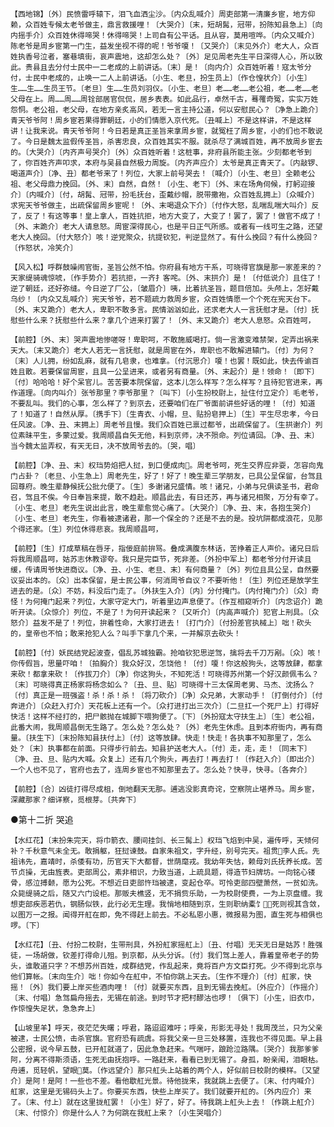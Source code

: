 <!-- { "loadSidebar": true } -->
    【西地锦】〔外〕民愤雷呼辕下，泪飞血洒尘沙。〔内众乱喊介〕周吏部第一清廉乡宦，地方仰赖，众百姓专候太老爷做主，鼎言救援哩！〔大哭介〕〔末，短胡髯，冠带，扮陈知县急上〕〔向内摇手介〕众百姓休得啼哭！休得啼哭！上司自有公平话。且从容，莫用喧哗。〔内众又喊介〕陈老爷是周乡宦第一门生，益发坐视不得的呢！爷爷嗄！〔又哭介〕〔末见外介〕老大人，众百姓执香号泣者，塞巷填街，哀声震地，这却怎么处？〔外〕足见周老先生平日深得人心，所以致此。贵县且去分付士民中一二老成的上前讲话。〔末〕是！〔向内介〕众百姓听着！寇太爷分付，士民中老成的，止唤一二人上前讲话。〔小生、老旦，扮生员上〕〔作仓惶状介〕〔小生〕生……生……生员王节。〔老旦〕生……生员刘羽仪。〔小生、老旦〕老……老……老公祖，老……老……老父母在上。周……周……周铨部居官侃侃，居乡表表。如此品行，卓然千古，蓦罹奇冤，实实万姓怨恫。老公祖，老父母，在地方亲炙高风，若无一言主持公道，何以安慰民心？〔净急上跪介〕青天爷爷阿！周乡宦若果得罪朝廷，小的们情愿入京代死。〔丑喊上〕不是这样讲，不是这样讲！让我来说。青天爷爷阿！今日若是真正圣旨来拿周乡宦，就冤枉了周乡宦，小的们也不敢说了。今日是魏太监假传圣旨，杀害忠良，众百姓其实不服。就杀尽了满城百姓，再不放周乡宦去的。〔大哭介〕〔内齐声号哭介〕〔外〕众百姓听着！这桩事，非府县所能主张。少刻都老爷到了，你百姓齐声叩求，本府与吴县自然极力周旋。〔内齐声应介〕太爷是真正青天了。〔内敲锣、喝道声介〕〔净、丑〕都老爷来了！列位，大家上前号哭去！〔喊介〕〔小生、老旦〕全赖老公祖、老父母鼎力挽回。〔外、末〕自然，自然！〔小生、老下〕〔外、末在场角伺候，打躬迎接介〕〔内喊介〕〔付，胡髯、冠带，扮毛抚台，歪戴纱帽，脱带撒袍，众百姓乱拥上〕〔众喊介〕求宪天爷爷做主，出疏保留周乡宦呢！〔外、末喝退众下介〕〔付作大怒，乱喘乱喘大叫介〕反了，反了！有这等事！皇上拿人，百姓抗拒，地方大变了，大变了！罢了，罢了！做官不成了！〔外、末跪介〕老大人请息怒。周宦深得民心，也是平日正气所感。或者有一线可生之路，还望老大人挽回。〔付大怒介〕咳！逆党聚众，抗提钦犯，判逆显然了。有什么挽回？有什么挽回？〔作怒状，冷笑介〕

    【风入松】呼群鼓噪闹官衙，圣旨公然不怕。你府县有地方干系，可晓得官旗是那一家差来的？天家缇骑魂惊唬，〔作手势介〕若抗拒，一齐扌客咤。〔外、末拱介〕是！〔付低说介〕且住了！逆了朝廷，还好弥缝。今日逆了厂公，〔皱眉介〕咦，比着抗圣旨，题目倍加。头颅上，怎好戴乌纱！〔内众又乱喊介〕宪天爷爷，若不题疏力救周乡宦，众百姓情愿一个个死在宪天台下。〔外、末又跪介〕老大人，卑职不敢多言。民情汹汹如此，还求老大人一言抚慰才是。〔付〕抚慰些什么来？抚慰些什么来？拿几个进来打罢了！〔外、末又跪介〕老大人息怒。众百姓呵，

    【前腔】〔外、末〕哭声震地惨嗟呀！卑职呵，不敢施威喝打。倘一言激变难禁架，定弄出祸来天大。〔末又跪介〕老大人若无一言抚慰，就是周宦在外，卑职也不敢解进辕门。〔付〕为何？〔末〕人儿拥，纷如乱麻，就有几皂隶，也难拿。〔付沉思介〕嗄！也罢！既如此，快去传谕百姓且散。若要保留周宦，且具一公呈进来，或者另有商量。〔外、末起介〕是！领命！〔即下〕〔付〕哈哈哈！好个呆官儿。苦苦要本院保留，这本儿怎么样写？怎么样写？且待犯官进来，再作道理。〔向内叫介〕张爷那里？李爷那里？〔叫下〕〔小生扮校尉上，扯住付立定介〕毛老爷，不要乱叫。我们的心事，怎么样了？到京去，还要咱们在厂爷面前讲些好话的哩！〔付〕知道了！知道了！自然从厚。〔携手下〕〔生青衣、小帽，旦、贴扮皂押上〕〔生〕平生尽忠孝，今日任风波。〔净、丑、末拥上〕周老爷且慢。我们众百姓已禀过都爷，出疏保留了。〔生拱谢介〕列位素昧平生，多蒙过爱。我周顺昌自矢无他，料到京师，决不殒命。列位请回。〔净、丑、末〕当今魏太监弄权，有天无日，决不放周爷去的。〔哭，唱〕

    【前腔】〔净、丑、末〕权珰势焰把人挝，到口便成肉。周老爷呵，死生交界应非耍，怎容向鬼门占卦？〔老旦、小生急上〕周老先生，好了！好了！晚生辈三学朋友，已具公呈保留，台驾且回尊府。晚生辈静候抚公批允便了。〔生〕多谢诸兄盛情。咳！诸兄，小弟与兄俱读圣书，君命召，驾且不俟。今日奉旨来提，敢不趋赴。顺昌此去，有日还苏，再与诸兄相聚，万分有幸了。〔小生、老旦〕老先生说出此言，晚生辈愈觉心痛了。〔大哭介〕〔净、丑、末，各抱生哭介〕〔小生、老旦〕老先生，你看被逮诸君，那一个保全的？还是不去的是。投坑阱都成浪花，见那个得还家。〔生〕列位休得悲哀。我周顺昌呵，

    【前腔】〔生〕打成草稿在唇牙，指佞庭前拚骂。叠成满腹东林话，苦挣着正人声价。诸兄日后将我周顺昌呵，姑苏志休教谬夸。我只是完臣节，死非差。〔外扮中军上〕都老爷分付开读且缓，传请周爷快进商议。〔净、丑、小生、老旦、末〕有何商量？〔外〕列位且具公呈，自然要议妥出本的。〔众〕出本保留，是士民公事，何消周爷自议？不要听他！〔生〕列位还是放学生进去的是。〔众〕不妨，料没后门走了。〔外扶生入介〕〔内〕分付掩门。〔内付掩门介〕〔众〕奇怪！为何掩门起来？列位，大家守定大门，听着里边声息便了。〔作互相窥听介〕〔内念诏介〕跪听开读。〔众惊介〕列位，不是了！为何开读起来？〔又听介〕〔内高声喊介〕犯官上刑具。〔众怒介〕益发不是了！列位，拚着性命，大家打进去！〔打门介〕〔付扮差官执械上〕咄！砍头的，皇帝也不怕；敢来抢犯人么？叫手下拿几个来，一并解京去砍头！

    【前腔】〔付〕妖民结党起波查，倡乱苏城独霸。抢咱钦犯思逆驾，擒将去千刀万剐。〔众〕咳！你传假旨，思量吓咱！〔拍胸介〕我众好汉，怎饶他！〔付〕嗄！你这般狗头，这等放肆，都拿来砍！都拿来砍！〔作拔刀介〕〔净〕你这狗头，不知死活！可晓得苏州第一个好汉颜佩韦么？〔末〕可晓得真正杨家将杨念如么？〔丑、旦、贴〕可晓得十三太保周老男、马杰、沈扬么？〔付〕真正是一班强盗！杀！杀！杀！〔将刀砍介〕〔净〕众兄弟，大家动手！〔打倒付介〕〔付奔进介〕〔众赶入打介〕天花板上还有一个。〔众打进打出三次介〕〔二旦扛一个死尸上〕打得好快活！这样不经打的，把尸骸抛在城脚下喂狗便了。〔下〕〔外扮寇太守扶生上〕〔生〕老公祖，此番大闹，我周顺昌倒无生路了。怎么处？怎么处？〔外〕老先生休虑。且到本府衙内，再有商量。〔扶生下〕〔末扮陈知县扶付上〕〔付〕这等放肆。快走！快走！各执事不知那里了，怎么处？〔末〕执事都在前面。只得步行前去。知县护送老大人。〔付〕走，走，走！〔同末下〕〔净、丑、旦、贴内大喊。众复上〕还有几个狗头，再去打！再去打！〔作赶入介〕〔即出介〕一个人也不见了，官府也去了，连周乡宦也不知那里去了。怎么处？快寻，快寻。〔各奔介〕

    【前腔】〔合〕凶徒打得尽成柤，倒地翻天无那。逋逃没影真奇诧，空察院止堪养马。周乡宦，深藏那家？细详察，觅根芽。〔共奔下〕

●第十二折  哭追

    【水红花】〔末扮朱完天，将巾箭衣、腰间挂剑、长三髯上〕权珰飞焰到中吴，遍传呼，天倾何补？千秋意气未全无。敢捐躯，狂挝谏鼓。自家朱祖文，字升经，别号完天。祖贯李人氏。先祖讳先，嘉靖时，杀倭有功，历官天下大都督，世荫麾戎。我幼年失怙，赖母刘氏抚养长成。苦节贞操，无由旌表。吏部周公，素非相识，力致当道，上疏具题，得造节妇牌坊。一向铭心镂骨，感泣搏颡，愿为公死。不想近日吏部忤珰被逮，变起仓卒。可怜吏部四壁萧然，一贫如洗。众毙缇骑之后，随又六门设柜。那贩夫樵竖，无不捐赀乐助，一为校尉使费，一为上京盘缠。我想吏部疾恶若仇，钢肠似铁，此行必无生理。我悄地相随到京，生则职纳橐饣，死则视其含敛，以图万一之报。闻得开舡在即，免不得赶上前去。不必私恩小惠，微报易为图，直生死与相俱也啰。〔下〕

    【水红花】〔丑、付扮二校尉，生带刑具，外扮舡家摇舡上〕〔丑、付唱〕无天无日是姑苏！胜强徒，一场胡做，钦差打得命儿殂。到京都，从头分诉。〔付〕我们驾上差人，靠着皇帝老子的势头，谁敢道只字？不想苏州百姓，成群结党，作乱起来，竟将百户方文臣打死。少不得到北京与他们算帐。〔末向生介〕咄！你如今在舡中，不怕你跳上天去。〔生作不理介〕〔付〕舡家，快摇！〔外〕我们要上岸买些酒肉哩！〔付〕就要买东西，且到无锡去挽舡。〔外应介〕〔作摇介〕〔末、付唱〕急驾扁舟摇去，无锡在前途。到时节才把村醪沽也啰！〔俱下〕〔小生，旧衣巾，作惊惶失足状，急急奔上〕

    【山坡里羊】呼天，夜茫茫失曙；呼君，路迢迢难吁；呼亲，形影无寻处！我周茂兰，只为父亲被逮，士民公愤，击杀官旗。官府恐有疏虞。将我父亲一旦三处移置，连我也不得见面。早上县公密报，说今早五鼓，已开舡就道了，因此急急赶来。气喘吁，踉跄泣路隅。〔哭介〕我那爹爹阿，分离不得斯须语，生死无由抚抱呼。一路赶来，看看已到无锡了。身孤，盼亲闱，泪眼枯。舟逋，觅轻帆，望眼莫。〔作远望介〕那只舡头上站着的两个人，好似前日校尉的模样。〔又望介〕是阿！是阿！一些也不差。看他歇舡光景。待他拢来，我就跳上去便了。〔末、付内喊介〕舡家，这里是无锡码头上了。你要买东西，快些上岸买了。我们就要开舡的。〔外内应介〕来了。〔末、付上〕就在这里拢舡罢！〔小生〕好了，好了。待我跳上舡头上去！〔作跳上舡介〕〔末、付惊介〕你是什么人？为何跳在我舡上来？〔小生哭唱介〕

